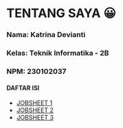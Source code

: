 # TENTANG SAYA :grinning:
### Nama: Katrina Devianti
### Kelas: Teknik Informatika - 2B
### NPM: 230102037
#### DAFTAR ISI
- [JOBSHEET 1](https://github.com/kathrinaaw/Praktikum_Pemrograman_WEB_2/tree/main/JOBSHEET-1)
- [JOBSHEET 2](URL)
- [JOBSHEET 3](URL)
